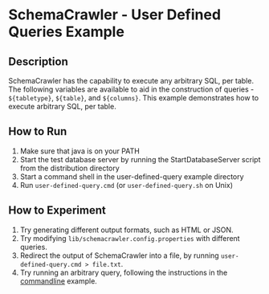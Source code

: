 # SchemaCrawler - User Defined Queries Example

## Description

SchemaCrawler has the capability to execute any arbitrary SQL, per table. The
following variables are available to aid in the construction of queries -
`${tabletype}`, `${table}`, and `${columns}`. This example demonstrates how to
execute arbitrary SQL, per table.

## How to Run
1. Make sure that java is on your PATH
2. Start the test database server by running the StartDatabaseServer script from the distribution directory 
3. Start a command shell in the user-defined-query example directory 
4. Run `user-defined-query.cmd` (or `user-defined-query.sh` on Unix) 

## How to Experiment
1. Try generating different output formats, such as HTML or JSON. 
2. Try modifying `lib/schemacrawler.config.properties` with different queries. 
3. Redirect the output of SchemaCrawler into a file, by running `user-defined-query.cmd > file.txt`. 
4. Try running an arbitrary query, following the instructions in the [commandline](../commandline/commandline-readme.html) example. 
